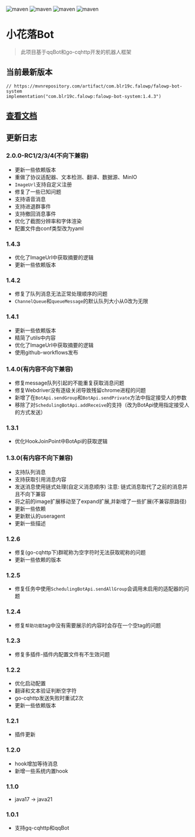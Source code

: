 ![maven](https://img.shields.io/badge/Kotlin-2.0.0-blue.svg)
![maven](https://img.shields.io/badge/Ktor-3.0.0-a.svg)
![maven](https://img.shields.io/badge/go--cqhttp-1.2.0-red)
![maven](https://img.shields.io/badge/qq-bot-red)

# 小花落Bot

> 此项目基于qqBot和go-cqhttp开发的机器人框架

## 当前最新版本

```
// https://mvnrepository.com/artifact/com.blr19c.falowp/falowp-bot-system
implementation("com.blr19c.falowp:falowp-bot-system:1.4.3")
```

## [查看文档](https://falowp.blr19c.com)

## 更新日志

### 2.0.0-RC1/2/3/4(不向下兼容)

* 更新一些依赖版本
* 重做了协议适配器、文本检测、翻译、数据源、MinIO
* `ImageUrl`支持自定义注册
* 修复了一些已知问题
* 支持语音消息
* 支持进退群事件
* 支持撤回消息事件
* 优化了截图分辨率和字体渲染
* 配置文件由conf类型改为yaml

### 1.4.3

* 优化了ImageUrl中获取摘要的逻辑
* 更新一些依赖版本

### 1.4.2

* 修复了队列消息无法正常处理顺序的问题
* `ChannelQueue`和`queueMessage`的默认队列大小从0改为无限

### 1.4.1

* 更新一些依赖版本
* 精简了utils中内容
* 优化了ImageUrl中获取摘要的逻辑
* 使用github-workflows发布

### 1.4.0(有内容不向下兼容)

* 修复message队列引起的不能重复获取消息问题
* 修复Webdriver没有逐级关闭导致残留chrome进程的问题
* 新增了在`BotApi.sendGroup`和`BotApi.sendPrivate`方法中指定接受人的参数
* 移除了对`SchedulingBotApi.addReceive`的支持（改为BotApi使用指定接受人的方式发送）

### 1.3.1

* 优化HookJoinPoint中BotApi的获取逻辑

### 1.3.0(有内容不向下兼容)

* 支持队列消息
* 支持获取引用消息内容
* 发送消息使用链式处理(自定义消息顺序) 注意: 链式消息取代了之前的消息并且不向下兼容
* 将之前的image扩展移动至了expand扩展,并新增了一些扩展(不兼容原路径)
* 更新一些依赖
* 更新默认的useragent
* 更新一些描述

### 1.2.6

* 修复(go-cqhttp下)群昵称为空字符时无法获取昵称的问题
* 更新一些依赖的版本

### 1.2.5

* 修复任务中使用`SchedulingBotApi.sendAllGroup`会调用未启用的适配器的问题

### 1.2.4

* 修复`帮助功能`tag中没有需要展示的内容时会存在一个空tag的问题

### 1.2.3

* 修复多插件-插件内配置文件有不生效问题

### 1.2.2

* 优化启动配置
* 翻译和文本验证判断空字符
* go-cqhttp发送失败时重试2次
* 更新一些依赖版本

### 1.2.1

* 插件更新

### 1.2.0

* hook增加等待消息
* 新增一些系统内置hook

### 1.1.0

* java17 -> java21

### 1.0.1

* 支持gq-cqhttp和qqBot
